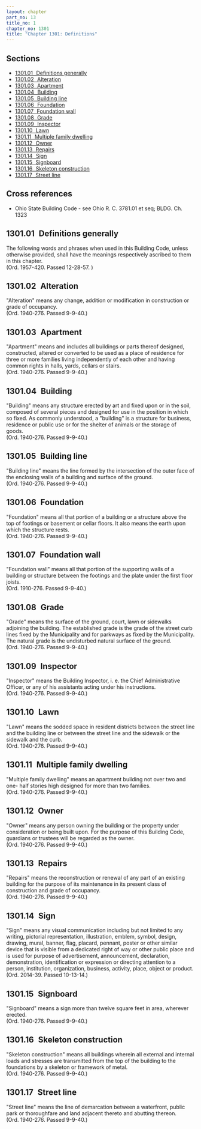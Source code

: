 ```yaml
---
layout: chapter
part_no: 13
title_no: 1
chapter_no: 1301
title: "Chapter 1301: Definitions"
---
```


## Sections

* [1301.01   Definitions generally](#130101-definitions-generally)
* [1301.02   Alteration](#130102-alteration)
* [1301.03   Apartment](#130103-apartment)
* [1301.04   Building](#130104-building)
* [1301.05   Building line](#130105-building-line)
* [1301.06   Foundation](#130106-foundation)
* [1301.07   Foundation wall](#130107-foundation-wall)
* [1301.08   Grade](#130108-grade)
* [1301.09   Inspector](#130109-inspector)
* [1301.10   Lawn](#130110-lawn)
* [1301.11   Multiple family dwelling](#130111-multiple-family-dwelling)
* [1301.12   Owner](#130112-owner)
* [1301.13   Repairs](#130113-repairs)
* [1301.14   Sign](#130114-sign)
* [1301.15   Signboard](#130115-signboard)
* [1301.16   Skeleton construction](#130116-skeleton-construction)
* [1301.17   Street line](#130117-street-line)

## Cross references

* Ohio State Building Code - see Ohio R. C. 3781.01 et seq; BLDG. Ch. 1323

## 1301.01   Definitions generally

The following words and phrases when used in this Building Code, unless
otherwise provided, shall have the meanings respectively ascribed to them in
this chapter.\
(Ord. 1957-420. Passed 12-28-57. )

## 1301.02   Alteration

"Alteration" means any change, addition or modification in construction or grade
of occupancy.\
(Ord. 1940-276. Passed 9-9-40.)

## 1301.03   Apartment

"Apartment" means and includes all buildings or parts thereof designed,
constructed, altered or converted to be used as a place of residence for three
or more families living independently of each other and having common rights in
halls, yards, cellars or stairs.\
(Ord. 1940-276. Passed 9-9-40.)

## 1301.04   Building

"Building" means any structure erected by art and fixed upon or in the soil,
composed of several pieces and designed for use in the position in which so
fixed. As commonly understood, a "building" is a structure for business,
residence or public use or for the shelter of animals or the storage of goods.\
(Ord. 1940-276. Passed 9-9-40.)

## 1301.05   Building line

"Building line" means the line formed by the intersection of the outer face of
the enclosing walls of a building and surface of the ground.\
(Ord. 1940-276. Passed 9-9-40.)

## 1301.06   Foundation

"Foundation" means all that portion of a building or a structure above the top
of footings or basement or cellar floors. It also means the earth upon which the
structure rests.\
(Ord. 1940-276. Passed 9-9-40.)

## 1301.07   Foundation wall

"Foundation wall" means all that portion of the supporting walls of a building
or structure between the footings and the plate under the first floor joists.\
(Ord. 1910-276. Passed 9-9-40.)

## 1301.08   Grade

"Grade" means the surface of the ground, court, lawn or sidewalks adjoining the
building. The established grade is the grade of the street curb lines fixed by
the Municipality and for parkways as fixed by the Municipality. The natural
grade is the undisturbed natural surface of the ground.\
(Ord. 1940-276. Passed 9-9-40.)

## 1301.09   Inspector

"Inspector" means the Building Inspector, i. e. the Chief Administrative
Officer, or any of his assistants acting under his instructions.\
(Ord. 1940-276. Passed 9-9-40.)

## 1301.10   Lawn

"Lawn" means the sodded space in resident districts between the street line and
the building line or between the street line and the sidewalk or the sidewalk
and the curb.\
(Ord. 1940-276. Passed 9-9-40.)

## 1301.11   Multiple family dwelling

"Multiple family dwelling" means an apartment building not over two and one-
half stories high designed for more than two families.\
(Ord. 1940-276. Passed 9-9-40.)

## 1301.12   Owner

"Owner" means any person owning the building or the property under consideration
or being built upon. For the purpose of this Building Code, guardians or
trustees will be regarded as the owner.\
(Ord. 1940-276. Passed 9-9-40.)

## 1301.13   Repairs

"Repairs" means the reconstruction or renewal of any part of an existing
building for the purpose of its maintenance in its present class of construction
and grade of occupancy.\
(Ord. 1940-276. Passed 9-9-40.)

## 1301.14   Sign

"Sign" means any visual communication including but not limited to any writing,
pictorial representation, illustration, emblem, symbol, design, drawing, mural,
banner, flag, placard, pennant, poster or other similar device that is visible
from a dedicated right of way or other public place and is used for purpose of
advertisement, announcement, declaration, demonstration, identification or
expression or directing attention to a person, institution, organization,
business, activity, place, object or product.\
(Ord. 2014-39. Passed 10-13-14.)

## 1301.15   Signboard

"Signboard" means a sign more than twelve square feet in area, wherever
erected.\
(Ord. 1940-276. Passed 9-9-40.)

## 1301.16   Skeleton construction

"Skeleton construction" means all buildings wherein all external and internal
loads and stresses are transmitted from the top of the building to the
foundations by a skeleton or framework of metal.\
(Ord. 1940-276. Passed 9-9-40.)

## 1301.17   Street line

"Street line" means the line of demarcation between a waterfront, public park or
thoroughfare and land adjacent thereto and abutting thereon.\
(Ord. 1940-276. Passed 9-9-40.)
